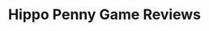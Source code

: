 ---
title: Hippo Penny Game Reviews
layout: scoredetail
permalink: /meta-score/the-witcher-3-wild-hunt-hearts-of-stone
header:
  teaser: /assets/images/the-witcher-3-wild-hunt-hearts-of-stone.jpg
  video:
    id: MQ2_2Rik3y4
    provider: youtube
---